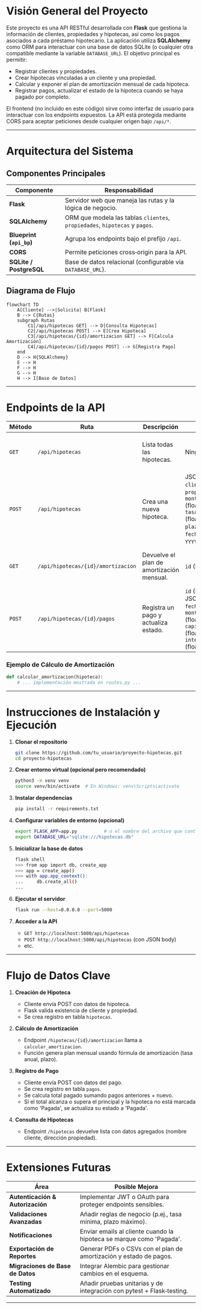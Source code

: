 # Visión General del Proyecto

Este proyecto es una API RESTful desarrollada con **Flask** que gestiona la información de clientes, propiedades y hipotecas, así como los pagos asociados a cada préstamo hipotecario. La aplicación utiliza **SQLAlchemy** como ORM para interactuar con una base de datos SQLite (o cualquier otra compatible mediante la variable `DATABASE_URL`). El objetivo principal es permitir:

- Registrar clientes y propiedades.
- Crear hipotecas vinculadas a un cliente y una propiedad.
- Calcular y exponer el plan de amortización mensual de cada hipoteca.
- Registrar pagos, actualizar el estado de la hipoteca cuando se haya pagado por completo.

El frontend (no incluido en este código) sirve como interfaz de usuario para interactuar con los endpoints expuestos. La API está protegida mediante CORS para aceptar peticiones desde cualquier origen bajo `/api/*`.

---

# Arquitectura del Sistema

## Componentes Principales
| Componente | Responsabilidad |
|------------|-----------------|
| **Flask** | Servidor web que maneja las rutas y la lógica de negocio. |
| **SQLAlchemy** | ORM que modela las tablas `clientes`, `propiedades`, `hipotecas` y `pagos`. |
| **Blueprint (`api_bp`)** | Agrupa los endpoints bajo el prefijo `/api`. |
| **CORS** | Permite peticiones cross‑origin para la API. |
| **SQLite / PostgreSQL** | Base de datos relacional (configurable vía `DATABASE_URL`). |

## Diagrama de Flujo

```mermaid
flowchart TD
    A[Cliente] -->|Solicita| B[Flask]
    B --> C{Rutas}
    subgraph Rutas
        C1[/api/hipotecas GET] --> D[Consulta Hipotecas]
        C2[/api/hipotecas POST] --> E[Crea Hipoteca]
        C3[/api/hipotecas/{id}/amortizacion GET] --> F[Calcula Amortización]
        C4[/api/hipotecas/{id}/pagos POST] --> G[Registra Pago]
    end
    D --> H{SQLAlchemy}
    E --> H
    F --> H
    G --> H
    H --> I[Base de Datos]
```

---

# Endpoints de la API

| Método | Ruta | Descripción | Parámetros | Respuesta |
|--------|------|-------------|------------|-----------|
| `GET` | `/api/hipotecas` | Lista todas las hipotecas. | Ninguno | JSON array con `id`, `cliente_nombre`, `propiedad_direccion`, `monto_principal`, `estado`. |
| `POST` | `/api/hipotecas` | Crea una nueva hipoteca. | JSON body: <br>`cliente_id` (int) <br>`propiedad_id` (int) <br>`monto_principal` (float) <br>`tasa_interes_anual` (float) <br>`plazo_anos` (int) <br>`fecha_inicio` (date `YYYY-MM-DD`) | JSON: `{ "id": newId }` con código 201. |
| `GET` | `/api/hipotecas/{id}/amortizacion` | Devuelve el plan de amortización mensual. | `id` (int) en la ruta | JSON array de objetos con `mes`, `cuota_mensual`, `capital`, `interes`, `saldo_restante`. |
| `POST` | `/api/hipotecas/{id}/pagos` | Registra un pago y actualiza estado. | `id` (int) en la ruta <br>JSON body: <br>`fecha_pago` (date) <br>`monto_pagado` (float) <br>`capital_amortizado` (float, opcional) <br>`interes_pagado` (float, opcional) | JSON: `{ "id": pagoId }` con código 201. |

### Ejemplo de Cálculo de Amortización

```python
def calcular_amortizacion(hipoteca):
    # ... implementación mostrada en routes.py ...
```

---

# Instrucciones de Instalación y Ejecución

1. **Clonar el repositorio**  
   ```bash
   git clone https://github.com/tu_usuario/proyecto-hipotecas.git
   cd proyecto-hipotecas
   ```

2. **Crear entorno virtual (opcional pero recomendado)**  
   ```bash
   python3 -m venv venv
   source venv/bin/activate  # En Windows: venv\Scripts\activate
   ```

3. **Instalar dependencias**  
   ```bash
   pip install -r requirements.txt
   ```

4. **Configurar variables de entorno (opcional)**  
   ```bash
   export FLASK_APP=app.py          # o el nombre del archivo que contiene create_app()
   export DATABASE_URL="sqlite:///hipotecas.db"
   ```

5. **Inicializar la base de datos**  
   ```bash
   flask shell
   >>> from app import db, create_app
   >>> app = create_app()
   >>> with app.app_context():
   ...     db.create_all()
   ... 
   ```

6. **Ejecutar el servidor**  
   ```bash
   flask run --host=0.0.0.0 --port=5000
   ```

7. **Acceder a la API**  
   - `GET http://localhost:5000/api/hipotecas`
   - `POST http://localhost:5000/api/hipotecas` (con JSON body)
   - etc.

---

# Flujo de Datos Clave

1. **Creación de Hipoteca**  
   - Cliente envía POST con datos de hipoteca.  
   - Flask valida existencia de cliente y propiedad.  
   - Se crea registro en tabla `hipotecas`.  

2. **Cálculo de Amortización**  
   - Endpoint `/hipotecas/{id}/amortizacion` llama a `calcular_amortizacion`.  
   - Función genera plan mensual usando fórmula de amortización (tasa anual, plazo).  

3. **Registro de Pago**  
   - Cliente envía POST con datos del pago.  
   - Se crea registro en tabla `pagos`.  
   - Se calcula total pagado sumando pagos anteriores + nuevo.  
   - Si el total alcanza o supera el principal y la hipoteca no está marcada como 'Pagada', se actualiza su estado a 'Pagada'.  

4. **Consulta de Hipotecas**  
   - Endpoint `/hipotecas` devuelve lista con datos agregados (nombre cliente, dirección propiedad).  

---

# Extensiones Futuras

| Área | Posible Mejora |
|------|----------------|
| **Autenticación & Autorización** | Implementar JWT o OAuth para proteger endpoints sensibles. |
| **Validaciones Avanzadas** | Añadir reglas de negocio (p.ej., tasa mínima, plazo máximo). |
| **Notificaciones** | Enviar emails al cliente cuando la hipoteca se marque como 'Pagada'. |
| **Exportación de Reportes** | Generar PDFs o CSVs con el plan de amortización y estado de pagos. |
| **Migraciones de Base de Datos** | Integrar Alembic para gestionar cambios en el esquema. |
| **Testing Automatizado** | Añadir pruebas unitarias y de integración con pytest + Flask‑testing. |

---